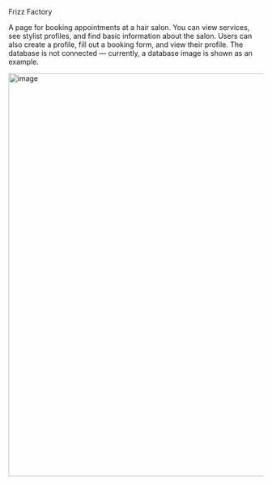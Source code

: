 Frizz Factory

A page for booking appointments at a hair salon.
You can view services, see stylist profiles, and find basic information about the salon.
Users can also create a profile, fill out a booking form, and view their profile.
The database is not connected — currently, a database image is shown as an example.


<img width="1312" height="797" alt="image" src="https://github.com/user-attachments/assets/1f7c96a8-8f59-4117-bef3-d5df0c0e8dea" />
